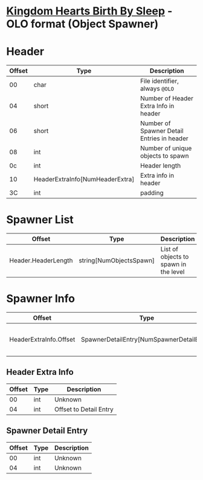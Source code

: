 # [Kingdom Hearts Birth By Sleep](index.md) - OLO format (Object Spawner)

# Header
| Offset | Type  | Description
|--------|-------|------------
| 00     | char   | File identifier, always `@OLO`
| 04     | short   | Number of Header Extra Info in header
| 06     | short | Number of Spawner Detail Entries in header
| 08     | int | Number of unique objects to spawn
| 0c     | int | Header length
| 10     | HeaderExtraInfo[NumHeaderExtra]   | Extra info in header
| 3C     | int   | padding

# Spawner List
| Offset | Type  | Description
|--------|-------|------------
| Header.HeaderLength     | string[NumObjectsSpawn]   | List of objects to spawn in the level

# Spawner Info
| Offset | Type  | Description
|--------|-------|------------
| HeaderExtraInfo.Offset     | SpawnerDetailEntry[NumSpawnerDetailEntry]   | Includes extra info on each spawner


## Header Extra Info
| Offset | Type  | Description
|--------|-------|------------
| 00     | int   | Unknown
| 04     | int   | Offset to Detail Entry

## Spawner Detail Entry
| Offset | Type  | Description
|--------|-------|------------
| 00     | int   | Unknown
| 04     | int   | Unknown
